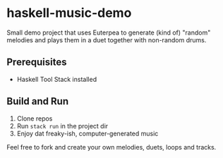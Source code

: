 # haskell-music-demo
Small demo project that uses Euterpea to generate (kind of) "random" melodies and plays them in a duet together with non-random drums.

## Prerequisites
- Haskell Tool Stack installed

## Build and Run
1. Clone repos
2. Run `stack run` in the project dir
3. Enjoy dat freaky-ish, computer-generated music

Feel free to fork and create your own melodies, duets, loops and tracks.
